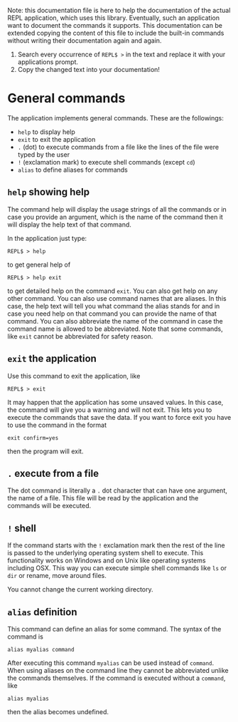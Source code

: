 Note: this documentation file is here to help the documentation of the actual REPL application, which uses this
library. Eventually, such an application want to document the commands it supports. This documentation can be
extended copying the content of this file to include the built-in commands without writing their documentation
again and again. 

1. Search every occurrence of `REPL$ >` in the text and replace it with your applications prompt.
1. Copy the changed text into your documentation!

# General commands

The application implements general commands. These are the followings:

* `help` to display help
* `exit` to exit the application
* `.` (dot) to execute commands from a file like the lines of the file were typed by the user
* `!` (exclamation mark) to execute shell commands (except `cd`)
* `alias` to define aliases for commands

## `help` showing help

The command help will display the usage strings of all the commands or in case you provide an argument, which
is the name of the command then it will display the help text of that command.

In the application just type:

```
REPL$ > help
```

to get general help of

```
REPL$ > help exit
```

to get detailed help on the command `exit`. You can also get help on any other command. You can also use
command names that are aliases. In this case, the help text will tell you what command the alias stands for and in
case you need help on that command you can provide the name of that command. You can also abbreviate the name
of the command in case the command name is allowed to be abbreviated. Note that some commands, like `exit` cannot be abbreviated
for safety reason.

## `exit` the application

Use this command to exit the application, like

```
REPL$ > exit
```

It may happen that the application has some unsaved values. In this case, the command will give you a warning and will
not exit. This lets you to execute the commands that save the data. If you want to force exit you have to use the
command in the format 

```
exit confirm=yes
```

then the program will exit.

## `.` execute from a file

The dot command is literally a `.` dot character that can have one argument, the name of a file. This file will be read
by the application and the commands will be executed.

## `!` shell

If the command starts with the `!` exclamation mark then the rest of the line is passed to the underlying
operating system shell to execute. This functionality works on Windows and on Unix like operating systems
including OSX. This way you can execute simple shell commands like `ls` or `dir` or rename, move around files.

You cannot change the current working directory.

## `alias` definition

This command can define an alias for some command. The syntax of the command is 

```
alias myalias command
```

After executing this command `myalias` can be used instead of `command`. When using aliases on the command line
they cannot be abbreviated unlike the commands themselves. If the command is executed without a `command`, like

```
alias myalias
```

then the alias becomes undefined.

